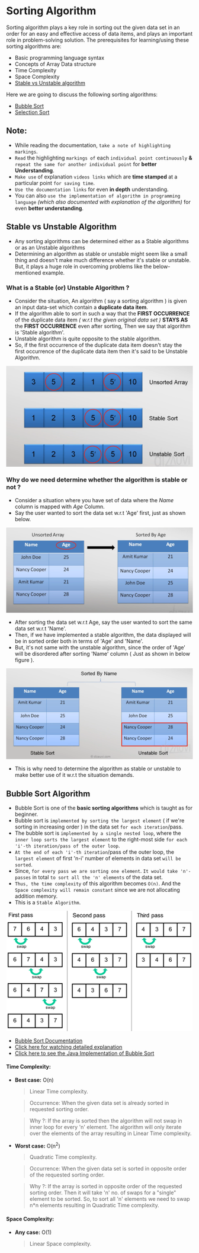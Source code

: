 # Sorting Algorithm

Sorting algorithm plays a key role in sorting out the given data set in an order for an easy and effective access of data items, and plays an important role in problem-solving solution. The prerequisites for learning/using these sorting algorithms are:
- Basic programming language syntax
- Concepts of Array Data structure
- Time Complexity
- Space Complexity
- [Stable vs Unstable algorithm](#stable-vs-unstable-algorithm)

Here we are going to discuss the following sorting algorithms:
- [Bubble Sort](#bubble-sort-algorithm)
- [Selection Sort](#selection-sort-algorithm)
<!--
- [Insertion Sort](#insertion-sort-algorithm)
- [Cyclic Sort](#cyclic-sort-algorithm)
-->

## Note:

- While reading the documentation, `take a note of highlighting markings`.
- `Read` the highlighting `markings of` each `individual point continuously` **&** `repeat the same for another individual point` for **better Understanding**.
- `Make use` of explanation `videos links` which are **time stamped** at a particular point `for saving time`.
- `Use the documentation links` for even **in depth** understanding.
- You can also `use the implementation of algorithm in programming language` *(which also documented with explanation of the algorithm)* for even **better understanding**.

## Stable vs Unstable Algorithm

- Any sorting algorithms can be determined either as a Stable algorithms or as an Unstable algorithms
- Determining an algorithm as stable or unstable might seem like a small thing and doesn't make much difference whether it's stable or unstable. But, it plays a huge role in overcoming problems like the below-mentioned example.

### What is a Stable (or) Unstable Algorithm ?

- Consider the situation, An algorithm ( say a sorting algorithm ) is given an input data-set which contain a **duplicate data item**.
- If the algorithm able to sort in such a way that the **FIRST OCCURRENCE** of the duplicate data item *( w.r.t the given original data set )* **STAYS AS** the **FIRST OCCURRENCE** even after sorting, Then we say that algorithm is 'Stable algorithm'.
- Unstable algorithm is quite opposite to the stable algorithm.
- So, if the first occurrence of the duplicate data item doesn't stay the first occurrence of the duplicate data item then it's said to be Unstable Algorithm.

![Example for Stable and Unstable algorithm](https://github.com/iamwatchdogs/DSA/blob/main/Sorting_Algo/src/Stable_vs_Unstable_sort_1.png)

###  Why do we need determine whether the algorithm is stable or not ?

- Consider a situation where you have set of data where the *Name* column is mapped with *Age* Column.
- Say the user wanted to sort the data set w.r.t 'Age' first, just as shown below.

![Example data set sorted by Age](https://github.com/iamwatchdogs/DSA/blob/main/Sorting_Algo/src/Stable_vs_Unstable_sort_2.png)

- After sorting the data set w.r.t Age, say the user wanted to sort the same data set w.r.t 'Name'.
- Then, if we have implemented a stable algorithm, the data displayed will be in sorted order both in terms of 'Age' and 'Name'.
- But, it's not same with the unstable algorithm, since the order of 'Age' will be disordered after sorting 'Name' column ( Just as shown in below figure ).

![Above example after data set sorted by Name](https://github.com/iamwatchdogs/DSA/blob/main/Sorting_Algo/src/Stable_vs_Unstable_sort_3.png)

- This is why need to determine the algorithm  as stable or unstable to make better use of it w.r.t the situation demands.

## Bubble Sort Algorithm

- Bubble Sort is one of the **basic sorting algorithms** which is taught as for beginner.
- Bubble sort is `implemented by sorting the largest element` ( if we're sorting in increasing order ) in the data set `for each iteration`/pass.
- The bubble sort is `implemented by a single nested loop`, where the `inner loop sorts the largest element` to the right-most side `for each 'i'-th iteration/pass of the outer loop`.
- `At the end of each 'i'-th iteration`/pass of the outer loop, the `largest element` of first 'n-i' number of elements in data set `will be sorted`.
- Since, `for every pass we are sorting one element`. `It would take 'n'-passes` in total `to sort all the 'n' elements` of the data set.
- `Thus, the time complexity` of this algorithm becomes `O(n)`. And the `Space complexity will remain constant` since we are not allocating addition memory.
- This is a `Stable Algorithm`.

![Bubble Sort Example](https://github.com/iamwatchdogs/DSA/blob/main/Sorting_Algo/src/Bubble_Sort.png)

- [Bubble Sort Documentation](https://www.geeksforgeeks.org/bubble-sort/)
- [Click here for watching detailed explanation](https://youtu.be/F5MZyqRp_IM?list=PL9gnSGHSqcnr_DxHsP7AW9ftq0AtAyYqJ&t=194)
- [Click here to see the Java Implementation of Bubble Sort](https://github.com/iamwatchdogs/DSA/blob/main/Sorting_Algo/Bubble_Sort.java)

#### Time Complexity:

- **Best case:** O(n)

  > Linear Time complexity.

  > Occurrence: When the given data set is already sorted in requested sorting order.

  > Why ?: If the array is sorted then the algorithm will not swap in inner loop for every 'n' element. The algorithm will only iterate over the elements of the array resulting in Linear Time complexity.

- **Worst case:** O(n<sup>2</sup>)

  > Quadratic Time complexity.
  
  > Occurrence: When the given data set is sorted in opposite order of the requested sorting order.

  > Why ?: If the array is sorted in opposite order of the requested sorting order. Then it will take 'n' no. of swaps for a "single" element to be sorted. So, to sort all 'n' elements we need to swap n*n elements resulting in Quadratic Time complexity.

#### Space Complexity:

- **Any case:** O(1)

    > Linear Space complexity.